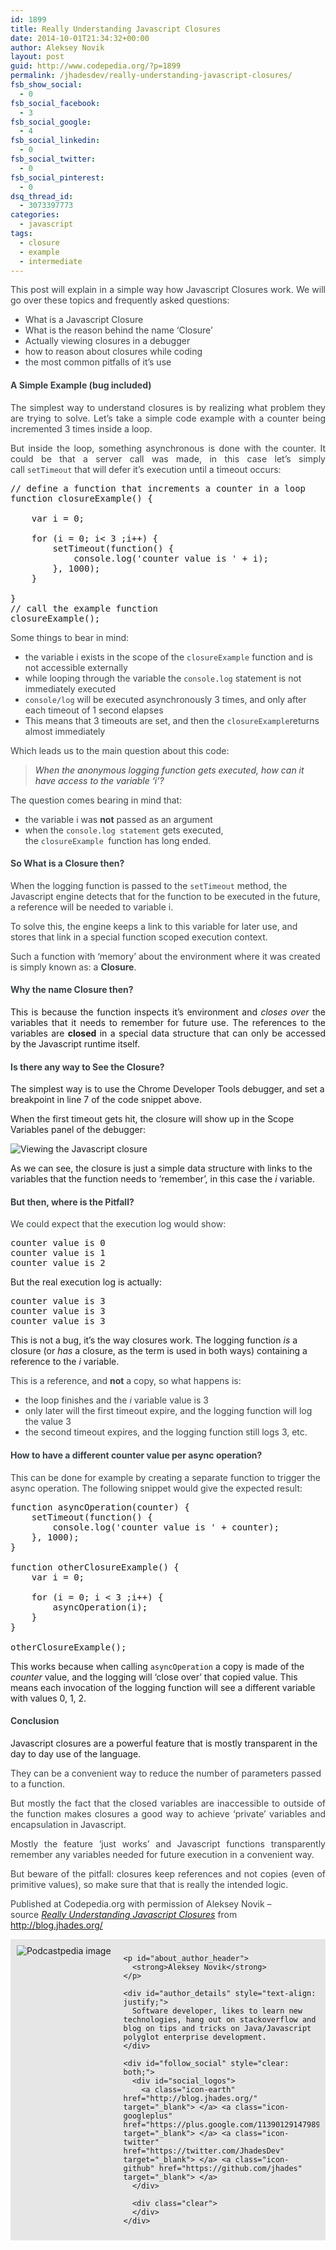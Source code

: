 ```yaml
---
id: 1899
title: Really Understanding Javascript Closures
date: 2014-10-01T21:34:32+00:00
author: Aleksey Novik
layout: post
guid: http://www.codepedia.org/?p=1899
permalink: /jhadesdev/really-understanding-javascript-closures/
fsb_show_social:
  - 0
fsb_social_facebook:
  - 3
fsb_social_google:
  - 4
fsb_social_linkedin:
  - 0
fsb_social_twitter:
  - 0
fsb_social_pinterest:
  - 0
dsq_thread_id:
  - 3073397773
categories:
  - javascript
tags:
  - closure
  - example
  - intermediate
---
```

<p style="color: #3a4145; text-align: justify;">
  This post will explain in a simple way how Javascript Closures work. We will go over these topics and frequently asked questions:
</p>

<ul style="color: #3a4145;">
  <li>
    What is a Javascript Closure
  </li>
  <li>
    What is the reason behind the name &#8216;Closure&#8217;
  </li>
  <li>
    Actually viewing closures in a debugger
  </li>
  <li>
    how to reason about closures while coding
  </li>
  <li>
    the most common pitfalls of it&#8217;s use
  </li>
</ul>

<!--more-->

<h4 id="asimpleexamplebugincluded" style="color: #3a4145;">
  A Simple Example (bug included)
</h4>

<p style="color: #3a4145; text-align: justify;">
  The simplest way to understand closures is by realizing what problem they are trying to solve. Let&#8217;s take a simple code example with a counter being incremented 3 times inside a loop.
</p>

<p style="color: #3a4145; text-align: justify;">
  But inside the loop, something asynchronous is done with the counter. It could be that a server call was made, in this case let&#8217;s simply call <code>setTimeout</code> that will defer it&#8217;s execution until a timeout occurs:
</p>

<pre class="lang:js decode:true ">// define a function that increments a counter in a loop
function closureExample() {
 
    var i = 0;
 
    for (i = 0; i&lt; 3 ;i++) {    
        setTimeout(function() {
            console.log('counter value is ' + i);
        }, 1000);
    }
 
}
// call the example function
closureExample();</pre>

<p style="color: #3a4145;">
  Some things to bear in mind:
</p>

<ul style="color: #3a4145;">
  <li>
    the variable i exists in the scope of the <code>closureExample</code> function and is not accessible externally
  </li>
  <li>
    while looping through the variable the <code>console.log</code> statement is not immediately executed
  </li>
  <li>
    <code>console/log</code> will be executed asynchronously 3 times, and only after each timeout of 1 second elapses
  </li>
  <li>
    This means that 3 timeouts are set, and then the <code>closureExample</code>returns almost immediately
  </li>
</ul>

<p style="color: #3a4145;">
  Which leads us to the main question about this code:
</p>

<blockquote style="color: #3a4145;">
  <p style="font-style: italic;">
    When the anonymous logging function gets executed, how can it have access to the variable &#8216;i&#8217;?
  </p>
</blockquote>

<p style="color: #3a4145;">
  The question comes bearing in mind that:
</p>

<ul style="color: #3a4145;">
  <li>
    the variable i was <strong>not</strong> passed as an argument
  </li>
  <li>
    when the <code>console.log statement</code> gets executed, the <code>closureExample </code>function has long ended.
  </li>
</ul>

<h4 id="sowhatisaclosurethen" style="color: #3a4145;">
  So What is a Closure then?
</h4>

<p style="color: #3a4145;">
  When the logging function is passed to the <code>setTimeout</code> method, the Javascript engine detects that for the function to be executed in the future, a reference will be needed to variable i.
</p>

<p style="color: #3a4145;">
  To solve this, the engine keeps a link to this variable for later use, and stores that link in a special function scoped execution context.
</p>

<p style="color: #3a4145;">
  Such a function with &#8216;memory&#8217; about the environment where it was created is simply known as: a <strong>Closure</strong>.
</p>

<h4 id="whythenameclosurethen" style="color: #3a4145;">
  Why the name Closure then?
</h4>

<p style="text-align: justify;">
  This is because the function inspects it&#8217;s environment and <em>closes over </em>the variables that it needs to remember for future use. The references to the variables are <strong>closed</strong> in a special data structure that can only be accessed by the Javascript runtime itself.
</p>

<h4 id="isthereanywaytoseetheclosure" style="color: #3a4145;">
  Is there any way to See the Closure?
</h4>

The simplest way is to use the Chrome Developer Tools debugger, and set a breakpoint in line 7 of the code snippet above.

When the first timeout gets hit, the closure will show up in the Scope Variables panel of the debugger:

<img class="aligncenter" src="http://i.imgur.com/WMRwmsi.jpg" alt="Viewing the Javascript closure" />

As we can see, the closure is just a simple data structure with links to the variables that the function needs to &#8216;remember&#8217;, in this case the _i_ variable.

<h4 id="butthenwhereisthepitfall" style="color: #3a4145;">
  But then, where is the Pitfall?
</h4>

<p style="color: #3a4145;">
  We could expect that the execution log would show:
</p>

<pre class="lang:default decode:true ">counter value is 0
counter value is 1
counter value is 2</pre>

But the real execution log is actually:

<pre class="lang:default decode:true">counter value is 3
counter value is 3
counter value is 3</pre>

This is not a bug, it&#8217;s the way closures work. The logging function _is_ a closure (or _has_ a closure, as the term is used in both ways) containing a reference to the _i_ variable.

<p style="color: #3a4145;">
  This is a reference, and <strong>not</strong> a copy, so what happens is:
</p>

<ul style="color: #3a4145;">
  <li>
    the loop finishes and the <em>i</em> variable value is 3
  </li>
  <li>
    only later will the first timeout expire, and the logging function will log the value 3
  </li>
  <li>
    the second timeout expires, and the logging function still logs 3, etc.
  </li>
</ul>

<h4 id="howtohaveadifferentcountervalueperasyncoperation" style="color: #3a4145;">
  How to have a different counter value per async operation?
</h4>

<p style="color: #3a4145;">
  This can be done for example by creating a separate function to trigger the async operation. The following snippet would give the expected result:
</p>

<pre class="lang:js decode:true ">function asyncOperation(counter) {  
    setTimeout(function() {
        console.log('counter value is ' + counter);
    }, 1000);
}
 
function otherClosureExample() {  
    var i = 0;
 
    for (i = 0; i &lt; 3 ;i++) {    
        asyncOperation(i);
    }
}
 
otherClosureExample();</pre>

This works because when calling `asyncOperation` a copy is made of the _counter_ value, and the logging will &#8216;close over&#8217; that copied value. This means each invocation of the logging function will see a different variable with values 0, 1, 2.

<h4 id="conclusion" style="color: #3a4145;">
  Conclusion
</h4>

Javascript closures are a powerful feature that is mostly transparent in the day to day use of the language.

<p style="color: #3a4145;">
  They can be a convenient way to reduce the number of parameters passed to a function.
</p>

<p style="color: #3a4145; text-align: justify;">
  But mostly the fact that the closed variables are inaccessible to outside of the function makes closures a good way to achieve &#8216;private&#8217; variables and encapsulation in Javascript.
</p>

<p style="color: #3a4145; text-align: justify;">
  Mostly the feature &#8216;just works&#8217; and Javascript functions transparently remember any variables needed for future execution in a convenient way.
</p>

<p style="color: #3a4145; text-align: justify;">
  But beware of the pitfall: closures keep references and not copies (even of primitive values), so make sure that that is really the intended logic.
</p>

<p class="note_normal" style="color: #3a4145;">
  Published at Codepedia.org with permission of Aleksey Novik &#8211; source <a title="http://blog.jhades.org/really-understanding-javascript-closures/" href="http://blog.jhades.org/really-understanding-javascript-closures/" target="_blank"><em>Really Understanding Javascript Closures</em></a> from <a title="http://blog.jhades.org/" href="http://blog.jhades.org/" target="_blank">http://blog.jhades.org/</a>
</p>

<p style="color: #3a4145;">
  <div id="about_author" style="background-color: #e6e6e6; padding: 10px;">
    <img id="author_portrait" style="float: left; margin-right: 20px;" src="https://lh6.googleusercontent.com/-nJLCOBcwQyQ/U3PTSOfhw_I/AAAAAAAAABI/w21JxlhW4lo/s498-no/my-blog-53.jpg" alt="Podcastpedia image" /> 
    
    <p id="about_author_header">
      <strong>Aleksey Novik</strong>
    </p>
    
    <div id="author_details" style="text-align: justify;">
      Software developer, likes to learn new technologies, hang out on stackoverflow and blog on tips and tricks on Java/Javascript polyglot enterprise development.
    </div>
    
    <div id="follow_social" style="clear: both;">
      <div id="social_logos">
        <a class="icon-earth" href="http://blog.jhades.org/" target="_blank"> </a> <a class="icon-googleplus" href="https://plus.google.com/113901291479894108481/posts" target="_blank"> </a> <a class="icon-twitter" href="https://twitter.com/JhadesDev" target="_blank"> </a> <a class="icon-github" href="https://github.com/jhades" target="_blank"> </a>
      </div>
      
      <div class="clear">
      </div>
    </div>
  </div>
</p>

